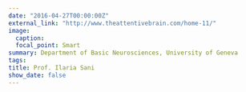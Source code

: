 ```yaml
---
date: "2016-04-27T00:00:00Z"
external_link: "http://www.theattentivebrain.com/home-11/"
image:
  caption: 
  focal_point: Smart
summary: Department of Basic Neurosciences, University of Geneva
tags:
title: Prof. Ilaria Sani
show_date: false
---
```

